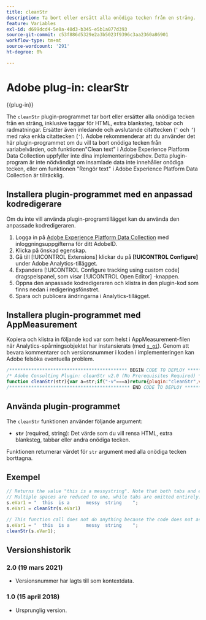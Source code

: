 ```yaml
---
title: cleanStr
description: Ta bort eller ersätt alla onödiga tecken från en sträng.
feature: Variables
exl-id: d699dcd4-5e0a-40d3-b345-e5b1a077d393
source-git-commit: c53f886d5329e2a3b5023f9396c3aa2360a86901
workflow-type: tm+mt
source-wordcount: '291'
ht-degree: 0%

---
```


# Adobe plug-in: clearStr

{{plug-in}}

The `cleanStr` plugin-programmet tar bort eller ersätter alla onödiga tecken från en sträng, inklusive taggar för HTML, extra blanksteg, tabbar och radmatningar. Ersätter även inledande och avslutande citattecken (`‘` och `’`) med raka enkla citattecken (`'`). Adobe rekommenderar att du använder det här plugin-programmet om du vill ta bort onödiga tecken från variabelvärden, och funktionen&quot;Clean text&quot; i Adobe Experience Platform Data Collection uppfyller inte dina implementeringsbehov. Detta plugin-program är inte nödvändigt om insamlade data inte innehåller onödiga tecken, eller om funktionen &quot;Rengör text&quot; i Adobe Experience Platform Data Collection är tillräcklig.

<!--## Install the plug-in using the Web SDK or the Adobe Analytics extension

Adobe offers an extension that allows you to use most commonly-used plug-ins.

1. Log in to [Adobe Experience Platform Data Collection](https://experience.adobe.com/data-collection) using your AdobeID credentials.
1. Click the desired tag property.
1. Go to the [!UICONTROL Extensions] tab, then click on the [!UICONTROL Catalog] button
1. Install and publish the [!UICONTROL Common Analytics Plugins] extension
1. If you haven't already, create a rule labeled "Initialize Plug-ins" with the following configuration:
    * Condition: None
    * Event: Core – Library Loaded (Page Top)
1. Add an action to the above rule with the following configuration:
    * Extension: Common Analytics Plugins
    * Action Type: Initialize cleanStr
1. Save and publish the changes to the rule.-->

## Installera plugin-programmet med en anpassad kodredigerare

Om du inte vill använda plugin-programtillägget kan du använda den anpassade kodredigeraren.

1. Logga in på [Adobe Experience Platform Data Collection](https://experience.adobe.com/data-collection) med inloggningsuppgifterna för ditt AdobeID.
1. Klicka på önskad egenskap.
1. Gå till [!UICONTROL Extensions] klickar du på **[!UICONTROL Configure]** under Adobe Analytics-tillägget.
1. Expandera [!UICONTROL Configure tracking using custom code] dragspelspanel, som visar [!UICONTROL Open Editor] -knappen.
1. Öppna den anpassade kodredigeraren och klistra in den plugin-kod som finns nedan i redigeringsfönstret.
1. Spara och publicera ändringarna i Analytics-tillägget.

## Installera plugin-programmet med AppMeasurement

Kopiera och klistra in följande kod var som helst i AppMeasurement-filen när Analytics-spårningsobjektet har instansierats (med [`s_gi`](../functions/s-gi.md)). Genom att bevara kommentarer och versionsnummer i koden i implementeringen kan Adobe felsöka eventuella problem.

```js
/******************************************* BEGIN CODE TO DEPLOY *******************************************/
/* Adobe Consulting Plugin: cleanStr v2.0 (No Prerequisites Required) */
function cleanStr(str){var a=str;if("-v"===a)return{plugin:"cleanStr",version:"2.0"};a:{if("undefined"!==typeof window.s_c_il){var b=0;for(var c;b<window.s_c_il.length;b++)if(c=window.s_c_il[b],c._c&&"s_c"===c._c){b=c;break a}}b=void 0}"undefined"!==typeof b&&(b.contextData.cleanStr="2.0");if("string"===typeof a){a=a.replace(/<\/?[^>]+(>|$)/g,"");a=a.trim();a=a.replace(/[\u2018\u2019\u201A]/g,"'");a=a.replace(/\t+/g,"");for(a=a.replace(/[\n\r]/g," ");-1<a.indexOf("  ");)a=a.replace(/\s\s/g," ");return a}return""}
/******************************************** END CODE TO DEPLOY ********************************************/
```

## Använda plugin-programmet

The `cleanStr` funktionen använder följande argument:

* **`str`** (required, string): Det värde som du vill rensa HTML, extra blanksteg, tabbar eller andra onödiga tecken.

Funktionen returnerar värdet för `str` argument med alla onödiga tecken borttagna.

## Exempel

```js
// Returns the value "this is a messystring". Note that both tabs and extra spaces are present in the original string.
// Multiple spaces are reduced to one, while tabs are omitted entirely.
s.eVar1 = "  this  is a      messy  string    ";
s.eVar1 = cleanStr(s.eVar1)

// This function call does not do anything because the code does not assign the returned value to a variable.
s.eVar1 = "  this  is a      messy  string    ";
cleanStr(s.eVar1);
```

## Versionshistorik

### 2.0 (19 mars 2021)

* Versionsnummer har lagts till som kontextdata.

### 1.0 (15 april 2018)

* Ursprunglig version.
